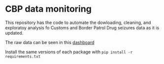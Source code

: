 # CBP data monitoring

This repository has the code to automate the dowloading, cleaning, and exploratoy analysis fo Customs and Border Patrol Drug seizures data as it is updated.

The raw data can be seen in this [dashboard](https://www.cbp.gov/newsroom/stats/drug-seizure-statistics)

Install the same versions of each package with `pip install -r requirements.txt`
